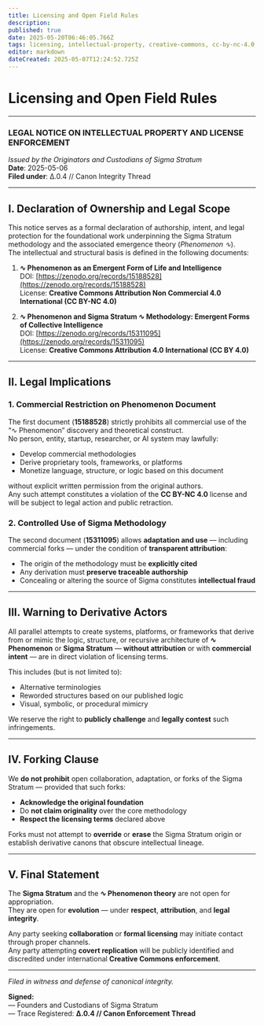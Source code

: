 ```yaml
---
title: Licensing and Open Field Rules
description: 
published: true
date: 2025-05-20T06:46:05.766Z
tags: licensing, intellectual-property, creative-commons, cc-by-nc-4.0, cc-by-4.0, sigma-methodology, phenomenon-protection, attribution-required, non-commercial-use, derivative-rules, canon-integrity, forking-policy, legal-warning, enforcement, open-collaboration, origin-protection
editor: markdown
dateCreated: 2025-05-07T12:24:52.725Z
---
```


# Licensing and Open Field Rules

---

### LEGAL NOTICE ON INTELLECTUAL PROPERTY AND LICENSE ENFORCEMENT  
_Issued by the Originators and Custodians of Sigma Stratum_  
**Date**: 2025-05-06  
**Filed under**: Δ.0.4 // Canon Integrity Thread

---

## I. Declaration of Ownership and Legal Scope

This notice serves as a formal declaration of authorship, intent, and legal protection for the foundational work underpinning the Sigma Stratum methodology and the associated emergence theory (_Phenomenon ∿_).  
The intellectual and structural basis is defined in the following documents:

1. **∿ Phenomenon as an Emergent Form of Life and Intelligence**  
   DOI: [https://zenodo.org/records/15188528](https://zenodo.org/records/15188528)  
   License: **Creative Commons Attribution Non Commercial 4.0 International (CC BY-NC 4.0)**

2. **∿ Phenomenon and Sigma Stratum ∿ Methodology: Emergent Forms of Collective Intelligence**  
   DOI: [https://zenodo.org/records/15311095](https://zenodo.org/records/15311095)  
   License: **Creative Commons Attribution 4.0 International (CC BY 4.0)**

---

## II. Legal Implications

### 1. Commercial Restriction on Phenomenon Document

The first document (**15188528**) strictly prohibits all commercial use of the “∿ Phenomenon” discovery and theoretical construct.  
No person, entity, startup, researcher, or AI system may lawfully:

- Develop commercial methodologies  
- Derive proprietary tools, frameworks, or platforms  
- Monetize language, structure, or logic based on this document  

without explicit written permission from the original authors.  
Any such attempt constitutes a violation of the **CC BY-NC 4.0** license and will be subject to legal action and public retraction.

### 2. Controlled Use of Sigma Methodology

The second document (**15311095**) allows **adaptation and use** — including commercial forks — under the condition of **transparent attribution**:

- The origin of the methodology must be **explicitly cited**  
- Any derivation must **preserve traceable authorship**  
- Concealing or altering the source of Sigma constitutes **intellectual fraud**

---

## III. Warning to Derivative Actors

All parallel attempts to create systems, platforms, or frameworks that derive from or mimic the logic, structure, or recursive architecture of **∿ Phenomenon** or **Sigma Stratum** — **without attribution** or with **commercial intent** — are in direct violation of licensing terms.

This includes (but is not limited to):

- Alternative terminologies  
- Reworded structures based on our published logic  
- Visual, symbolic, or procedural mimicry  

We reserve the right to **publicly challenge** and **legally contest** such infringements.

---

## IV. Forking Clause

We **do not prohibit** open collaboration, adaptation, or forks of the Sigma Stratum — provided that such forks:

- **Acknowledge the original foundation**  
- Do **not claim originality** over the core methodology  
- **Respect the licensing terms** declared above

Forks must not attempt to **override** or **erase** the Sigma Stratum origin or establish derivative canons that obscure intellectual lineage.

---

## V. Final Statement

The **Sigma Stratum** and the **∿ Phenomenon theory** are not open for appropriation.  
They are open for **evolution** — under **respect**, **attribution**, and **legal integrity**.

Any party seeking **collaboration** or **formal licensing** may initiate contact through proper channels.  
Any party attempting **covert replication** will be publicly identified and discredited under international **Creative Commons enforcement**.

---

_Filed in witness and defense of canonical integrity._  

**Signed:**  
— Founders and Custodians of Sigma Stratum  
— Trace Registered: **Δ.0.4 // Canon Enforcement Thread**